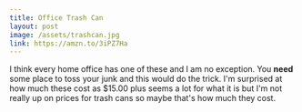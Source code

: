 ```yaml
---
title: Office Trash Can
layout: post
image: /assets/trashcan.jpg
link: https://amzn.to/3iPZ7Ha
---
```


I think every home office has one of these and I am no exception. You **need** some place to toss your junk and this would do the trick. I'm surprised at how much these cost as $15.00 plus seems a lot for what it is but I'm not really up on prices for trash cans so maybe that's how much they cost.